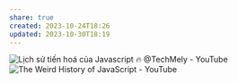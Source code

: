 ```yaml
---
share: true
created: 2023-10-24T18:26
updated: 2023-10-30T18:19
---
```

![Lịch sử tiến hoá của Javascript 🔥 @TechMely - YouTube](https://youtu.be/Q-oYIbbJSrI)
![The Weird History of JavaScript - YouTube](https://youtu.be/Sh6lK57Cuk4)
